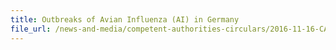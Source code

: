```yaml
---
title: Outbreaks of Avian Influenza (AI) in Germany 
file_url: /news-and-media/competent-authorities-circulars/2016-11-16-CA.pdf
---
```

